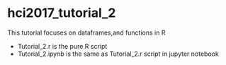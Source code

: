# hci2017_tutorial_2
This tutorial focuses on dataframes,and functions in R 

* Tutorial_2.r is the pure R script
* Tutorial_2.ipynb is the same as Tutorial_2.r script in jupyter notebook 
  


